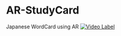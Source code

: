 # AR-StudyCard
Japanese WordCard using AR
[![Video Label](http://img.youtube.com/vi/hfi7OeX9mYQ/1.jpg)](https://youtu.be/hfi7OeX9mYQ)
